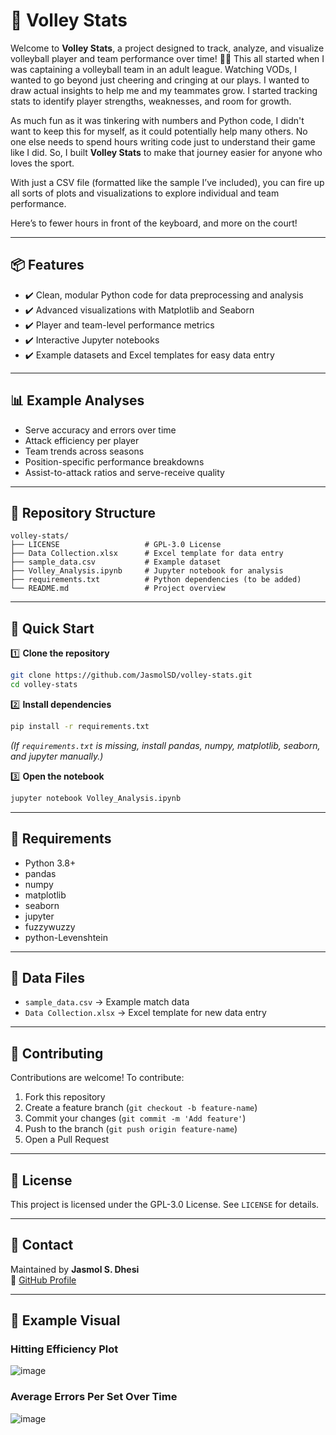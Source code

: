 # 🏐 Volley Stats

Welcome to **Volley Stats**, a project designed to track, analyze, and visualize volleyball player and team performance over time! 🏐✨
This all started when I was captaining a volleyball team in an adult league. Watching VODs, I wanted to go beyond just cheering and cringing at our plays. I wanted to draw actual insights to help me and my teammates grow. I started tracking stats to identify player strengths, weaknesses, and room for growth. 

As much fun as it was tinkering with numbers and Python code, I didn't want to keep this for myself, as it could potentially help many others. No one else needs to spend hours writing code just to understand their game like I did. So, I built **Volley Stats** to make that journey easier for anyone who loves the sport.

With just a CSV file (formatted like the sample I’ve included), you can fire up all sorts of plots and visualizations to explore individual and team performance.

Here’s to fewer hours in front of the keyboard, and more on the court!

---

## 📦 Features

- ✔️ Clean, modular Python code for data preprocessing and analysis  
- ✔️ Advanced visualizations with Matplotlib and Seaborn  
- ✔️ Player and team-level performance metrics  
- ✔️ Interactive Jupyter notebooks  
- ✔️ Example datasets and Excel templates for easy data entry

---

## 📊 Example Analyses

- Serve accuracy and errors over time  
- Attack efficiency per player  
- Team trends across seasons  
- Position-specific performance breakdowns  
- Assist-to-attack ratios and serve-receive quality

---

## 📁 Repository Structure

```
volley-stats/
├── LICENSE                   # GPL-3.0 License
├── Data Collection.xlsx      # Excel template for data entry
├── sample_data.csv           # Example dataset
├── Volley_Analysis.ipynb     # Jupyter notebook for analysis
├── requirements.txt          # Python dependencies (to be added)
└── README.md                 # Project overview
```

---

## 🚀 Quick Start

1️⃣ **Clone the repository**

```bash
git clone https://github.com/JasmolSD/volley-stats.git
cd volley-stats
```

2️⃣ **Install dependencies**

```bash
pip install -r requirements.txt
```

*(If `requirements.txt` is missing, install pandas, numpy, matplotlib, seaborn, and jupyter manually.)*

3️⃣ **Open the notebook**

```bash
jupyter notebook Volley_Analysis.ipynb
```

---

## 🔧 Requirements

- Python 3.8+  
- pandas  
- numpy  
- matplotlib  
- seaborn  
- jupyter
- fuzzywuzzy
- python-Levenshtein

---

## 📑 Data Files

- `sample_data.csv` → Example match data  
- `Data Collection.xlsx` → Excel template for new data entry

---

## 🤝 Contributing

Contributions are welcome! To contribute:

1. Fork this repository  
2. Create a feature branch (`git checkout -b feature-name`)  
3. Commit your changes (`git commit -m 'Add feature'`)  
4. Push to the branch (`git push origin feature-name`)  
5. Open a Pull Request

---

## 📜 License

This project is licensed under the GPL-3.0 License. See `LICENSE` for details.

---

## 💬 Contact

Maintained by **Jasmol S. Dhesi**  
🔗 [GitHub Profile](https://github.com/JasmolSD)

---

## 📸 Example Visual
### Hitting Efficiency Plot
![image](https://github.com/user-attachments/assets/48e6a5ea-9741-4b21-ac38-5ac5cfd3c063)

### Average Errors Per Set Over Time
![image](https://github.com/user-attachments/assets/be7fe00e-cbbe-45e1-9692-672fb7b55177)



